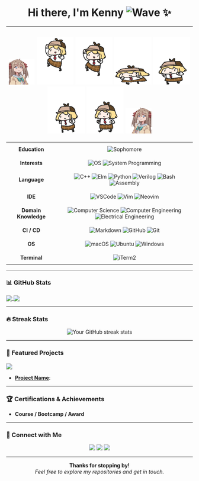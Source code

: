 <h1 align="center">
  Hi there, I'm Kenny 
  <img src="https://media.giphy.com/media/hvRJCLFzcasrR4ia7z/giphy.gif" width="35" alt="Wave" />
  <span role="img" aria-label="sparkles">✨</span>
</h1>

---
<!-- ~~~~~~~~~~~~~~~~~~~~~~~~~~~~~~~~~~~~~~~~~~~~~~~~~~~~~~~~~~~~~ -->
<!--                      Fancy Anime Banner                      -->
<!-- ~~~~~~~~~~~~~~~~~~~~~~~~~~~~~~~~~~~~~~~~~~~~~~~~~~~~~~~~~~~~~ -->
<h2 align="center" style="border-bottom: none;">
  <img src="https://raw.githubusercontent.com/KennyQuQ/KennyQuQ/main/assets/neuro_flip.gif" width="70" alt="neuro"/>
  <img src="https://raw.githubusercontent.com/KennyQuQ/KennyQuQ/main/assets/ground_pound_0.gif" width="100" alt="ame"/>
  <img src="https://raw.githubusercontent.com/KennyQuQ/KennyQuQ/main/assets/ground_pound_1.gif" width="100" alt="ame"/>
  <img src="https://raw.githubusercontent.com/KennyQuQ/KennyQuQ/main/assets/ground_pound_2.gif" width="100" alt="ame"/>
  <img src="https://raw.githubusercontent.com/KennyQuQ/KennyQuQ/main/assets/ground_pound_3.gif" width="100" alt="ame"/>
  <img src="https://raw.githubusercontent.com/KennyQuQ/KennyQuQ/main/assets/ground_pound_4.gif" width="100" alt="ame"/>
  <img src="https://raw.githubusercontent.com/KennyQuQ/KennyQuQ/main/assets/ground_pound_5.gif" width="100" alt="ame"/>
  <img src="https://raw.githubusercontent.com/KennyQuQ/KennyQuQ/main/assets/neuro.gif" width="70" alt="neuro"/>
  <!-- Add more characters as needed -->
</h2>

<!-- ~~~~~~~~~~~~~~~~~~~~~~~~~~~~~~~~~~~~~~~~~~~~~~~~~~~~~~~~~~~~~ -->
<!--                      Fancy Info Table                         -->
<!-- ~~~~~~~~~~~~~~~~~~~~~~~~~~~~~~~~~~~~~~~~~~~~~~~~~~~~~~~~~~~~~ -->
<table align="center">
  <tbody>
    <!-- Education (Sophomore) -->
    <tr>
      <td align="center" style="padding:10px;"><strong>Education</strong></td>
      <td align="center" style="padding:10px;">
        <!-- Example badge with gradient from purple to pink -->
        <img src="https://img.shields.io/badge/Sophomore-UMSJTU%20JI-%23ff66ff?style=for-the-badge&amp;logoColor=white&amp;colorA=%235e5ce6&amp;colorB=%23ee66aa" alt="Sophomore" />
      </td>
    </tr>
    <!-- Interests (OS, Systems) -->
    <tr>
      <td align="center" style="padding:10px;"><strong>Interests</strong></td>
      <td align="center" style="padding:10px;">
        <img src="https://img.shields.io/badge/Operating%20Systems-%23ffffff?style=for-the-badge&amp;logo=linux&amp;logoColor=black&amp;colorA=%2305c9f9&amp;colorB=%2300d09c" alt="OS" />
        <img src="https://img.shields.io/badge/System%20Programming-%23ffffff?style=for-the-badge&amp;logo=c&amp;logoColor=black&amp;colorA=%23f93ebd&amp;colorB=%2376308f" alt="System Programming" />
        <!-- Add more badges for your specific OS/system interests -->
      </td>
    </tr>
   <!-- Language -->
    <tr>
      <td align="center" style="padding:10px;"><strong>Language</strong></td>
      <td align="center" style="padding:10px;">
        <img src="https://img.shields.io/badge/C++-white?style=for-the-badge&amp;logo=c%2B%2B&amp;logoColor=white&amp;colorA=%2300599C&amp;colorB=%23004373" alt="C++" />
        <img src="https://img.shields.io/badge/Elm-white?style=for-the-badge&amp;logo=elm&amp;logoColor=white&amp;colorA=%2360B5CC&amp;colorB=%23215785" alt="Elm" />
        <img src="https://img.shields.io/badge/Python-white?style=for-the-badge&amp;logo=python&amp;logoColor=white&amp;colorA=%233776AB&amp;colorB=%232d5884" alt="Python" />
        <img src="https://img.shields.io/badge/Verilog-white?style=for-the-badge&amp;logo=verilog&amp;logoColor=white&amp;colorA=%23E34F26&amp;colorB=%23C0392B" alt="Verilog" />
        <img src="https://img.shields.io/badge/Bash-white?style=for-the-badge&amp;logo=gnu-bash&amp;logoColor=white&amp;colorA=%23000000&amp;colorB=%23F05032" alt="Bash" />
        <img src="https://img.shields.io/badge/Assembly-white?style=for-the-badge&amp;logo=assembly&amp;logoColor=white&amp;colorA=%23E60026&amp;colorB=%23CC0000" alt="Assembly" />
      </td>
    </tr>
    <!-- IDE -->
    <tr>
      <td align="center" style="padding:10px;"><strong>IDE</strong></td>
      <td align="center" style="padding:10px;">
        <img src="https://img.shields.io/badge/VS%20Code-white?style=for-the-badge&amp;logo=visual-studio-code&amp;logoColor=white&amp;colorA=%23007ACC&amp;colorB=%23005580" alt="VSCode" />
        <img src="https://img.shields.io/badge/Vim-white?style=for-the-badge&amp;logo=vim&amp;logoColor=white&amp;colorA=%23019733&amp;colorB=%23008055" alt="Vim" />
        <img src="https://img.shields.io/badge/Neovim-white?style=for-the-badge&amp;logo=neovim&amp;logoColor=white&amp;colorA=%2357A143&amp;colorB=%23306028" alt="Neovim" />
        <!-- Add more IDE badges if needed -->
      </td>
    </tr>
    <!-- Domain Knowledge -->
    <tr>
      <td align="center" style="padding:10px;"><strong>Domain Knowledge</strong></td>
      <td align="center" style="padding:10px;">
        <img src="https://img.shields.io/badge/Computer%20Science-white?style=for-the-badge&amp;colorA=%23ff9900&amp;colorB=%23b36200" alt="Computer Science" />
        <img src="https://img.shields.io/badge/Computer%20Engineering-white?style=for-the-badge&amp;colorA=%23f56f00&amp;colorB=%23b34700" alt="Computer Engineering" />
        <img src="https://img.shields.io/badge/Electrical%20Engineering-white?style=for-the-badge&amp;colorA=%230052cc&amp;colorB=%23003999" alt="Electrical Engineering" />
      </td>
    </tr>
    <!-- CI / CD -->
    <tr>
      <td align="center" style="padding:10px;"><strong>CI / CD</strong></td>
      <td align="center" style="padding:10px;">
        <img src="https://img.shields.io/badge/Markdown-white?style=for-the-badge&amp;logo=markdown&amp;colorA=%23000000&amp;colorB=%23424242" alt="Markdown" />
        <img src="https://img.shields.io/badge/GitHub-white?style=for-the-badge&amp;logo=github&amp;colorA=%23181717&amp;colorB=%230E0E0E" alt="GitHub" />
        <img src="https://img.shields.io/badge/Git-white?style=for-the-badge&amp;logo=git&amp;colorA=%23F05032&amp;colorB=%23A0261E" alt="Git" />
      </td>
    </tr>
    <!-- OS -->
    <tr>
      <td align="center" style="padding:10px;"><strong>OS</strong></td>
      <td align="center" style="padding:10px;">
        <img src="https://img.shields.io/badge/macOS-white?style=for-the-badge&amp;logo=apple&amp;colorA=%23000000&amp;colorB=%23141414" alt="macOS" />
<!--         <img src="https://img.shields.io/badge/Arch-white?style=for-the-badge&amp;logo=arch-linux&amp;colorA=%231793D1&amp;colorB=%230f6a96" alt="Arch Linux" /> -->
<!--         <img src="https://img.shields.io/badge/Manjaro-white?style=for-the-badge&amp;logo=manjaro&amp;colorA=%2335BF5C&amp;colorB=%2320753A" alt="Manjaro" /> -->
        <img src="https://img.shields.io/badge/Ubuntu-white?style=for-the-badge&amp;logo=ubuntu&amp;colorA=%23E95420&amp;colorB=%23A03313" alt="Ubuntu" />
        <img src="https://img.shields.io/badge/Windows-white?style=for-the-badge&amp;logo=windows&amp;colorA=%230078D6&amp;colorB=%23004982" alt="Windows" />
      </td>
    </tr>
    <!-- Terminal -->
    <tr>
      <td align="center" style="padding:10px;"><strong>Terminal</strong></td>
      <td align="center" style="padding:10px;">
<!--         <img src="https://img.shields.io/badge/Kitty-white?style=for-the-badge&amp;colorA=%23000000&amp;colorB=%23333333" alt="Kitty" /> -->
        <img src="https://img.shields.io/badge/iTerm2-white?style=for-the-badge&amp;colorA=%23000000&amp;colorB=%23333333" alt="iTerm2" />
      </td>
    </tr>
  </tbody>
</table>

---

### 📊 GitHub Stats

<a href="https://github.com/anuraghazra/github-readme-stats">
  <img align="center" src="https://github-readme-stats.vercel.app/api?username=KennyQuQ&show_icons=true&theme=dracula" />
</a>
<a href="https://github.com/anuraghazra/github-readme-stats">
  <img align="center" src="https://github-readme-stats.vercel.app/api/top-langs/?username=KennyQuQ&layout=compact&theme=dracula" />
</a>

---

### 🔥 Streak Stats

<p align="center">
  <img src="https://github-readme-streak-stats.herokuapp.com/?user=KennyQuQ&theme=dark" alt="Your GitHub streak stats" />
</p>

---

### 📂 Featured Projects

<a href="https://github.com/KennyQuQ/your-project">
  <img align="center" src="https://github-readme-stats.vercel.app/api/pin/?username=KennyQuQ&repo=your-project&theme=radical" />
</a>

- **[Project Name](#)**:

---

### 🏆 Certifications & Achievements

- **Course / Bootcamp / Award**  

---

### 🤝 Connect with Me

<p align="center">
  <a href="https://linkedin.com/in/yourprofile"><img src="https://img.shields.io/badge/LinkedIn-blue?style=flat&logo=linkedin&logoColor=white" /></a>
  <a href="mailto:yourmail@domain.com"><img src="https://img.shields.io/badge/Email-c14438?style=flat&logo=mail.ru&logoColor=white" /></a>
  <a href="https://twitter.com/yourhandle"><img src="https://img.shields.io/badge/Twitter-1ca0f1?style=flat&logo=twitter&logoColor=white" /></a>
</p>

---

<p align="center">
  <strong>Thanks for stopping by!</strong> <br/>
  <em>Feel free to explore my repositories and get in touch.</em>
</p>
